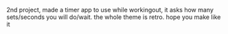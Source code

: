 2nd project, made a timer app to use while workingout, it asks how many sets/seconds you will do/wait. the whole theme is retro. hope you make like it
